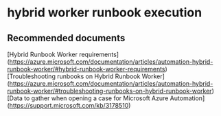
<properties
    pageTitle="hybrid worker runbook execution"
    description="32501529HybridWorkerRunbookExe"
    service="microsoft.automation"
    resource="automationaccounts"
    authors="adoyle"
    displayorder=""
    selfHelpType="generic"
    supportTopicIds="32501529"
    resourceTags=""
    productPesIds="15607"
    cloudEnvironments="public"
/>

# hybrid worker runbook execution


## **Recommended documents**
[Hybrid Runbook Worker requirements]
(https://azure.microsoft.com/documentation/articles/automation-hybrid-runbook-worker/#hybrid-runbook-worker-requirements) <br>
[Troubleshooting runbooks on Hybrid Runbook Worker]
(https://azure.microsoft.com/documentation/articles/automation-hybrid-runbook-worker/#troubleshooting-runbooks-on-hybrid-runbook-worker) <br>
[Data to gather when opening a case for Microsoft Azure Automation]
(https://support.microsoft.com/kb/3178510)